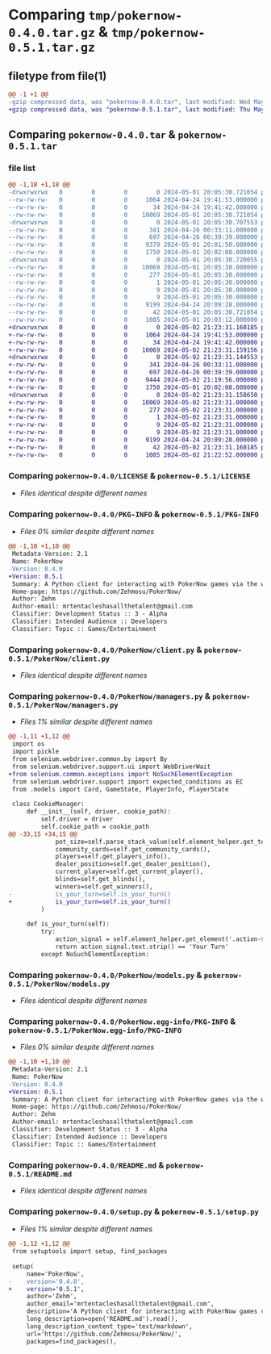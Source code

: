 # Comparing `tmp/pokernow-0.4.0.tar.gz` & `tmp/pokernow-0.5.1.tar.gz`

## filetype from file(1)

```diff
@@ -1 +1 @@
-gzip compressed data, was "pokernow-0.4.0.tar", last modified: Wed May  1 20:05:30 2024, max compression
+gzip compressed data, was "pokernow-0.5.1.tar", last modified: Thu May  2 21:23:31 2024, max compression
```

## Comparing `pokernow-0.4.0.tar` & `pokernow-0.5.1.tar`

### file list

```diff
@@ -1,18 +1,18 @@
-drwxrwxrwx   0        0        0        0 2024-05-01 20:05:30.721054 pokernow-0.4.0/
--rw-rw-rw-   0        0        0     1064 2024-04-24 19:41:53.000000 pokernow-0.4.0/LICENSE
--rw-rw-rw-   0        0        0       34 2024-04-24 19:41:42.000000 pokernow-0.4.0/MANIFEST.in
--rw-rw-rw-   0        0        0    10069 2024-05-01 20:05:30.721054 pokernow-0.4.0/PKG-INFO
-drwxrwxrwx   0        0        0        0 2024-05-01 20:05:30.707553 pokernow-0.4.0/PokerNow/
--rw-rw-rw-   0        0        0      341 2024-04-26 00:33:11.000000 pokernow-0.4.0/PokerNow/__init__.py
--rw-rw-rw-   0        0        0      697 2024-04-26 00:39:39.000000 pokernow-0.4.0/PokerNow/client.py
--rw-rw-rw-   0        0        0     9379 2024-05-01 20:01:50.000000 pokernow-0.4.0/PokerNow/managers.py
--rw-rw-rw-   0        0        0     1750 2024-05-01 20:02:08.000000 pokernow-0.4.0/PokerNow/models.py
-drwxrwxrwx   0        0        0        0 2024-05-01 20:05:30.720055 pokernow-0.4.0/PokerNow.egg-info/
--rw-rw-rw-   0        0        0    10069 2024-05-01 20:05:30.000000 pokernow-0.4.0/PokerNow.egg-info/PKG-INFO
--rw-rw-rw-   0        0        0      277 2024-05-01 20:05:30.000000 pokernow-0.4.0/PokerNow.egg-info/SOURCES.txt
--rw-rw-rw-   0        0        0        1 2024-05-01 20:05:30.000000 pokernow-0.4.0/PokerNow.egg-info/dependency_links.txt
--rw-rw-rw-   0        0        0        9 2024-05-01 20:05:30.000000 pokernow-0.4.0/PokerNow.egg-info/requires.txt
--rw-rw-rw-   0        0        0        9 2024-05-01 20:05:30.000000 pokernow-0.4.0/PokerNow.egg-info/top_level.txt
--rw-rw-rw-   0        0        0     9199 2024-04-24 20:09:28.000000 pokernow-0.4.0/README.md
--rw-rw-rw-   0        0        0       42 2024-05-01 20:05:30.721054 pokernow-0.4.0/setup.cfg
--rw-rw-rw-   0        0        0     1085 2024-05-01 20:03:12.000000 pokernow-0.4.0/setup.py
+drwxrwxrwx   0        0        0        0 2024-05-02 21:23:31.160185 pokernow-0.5.1/
+-rw-rw-rw-   0        0        0     1064 2024-04-24 19:41:53.000000 pokernow-0.5.1/LICENSE
+-rw-rw-rw-   0        0        0       34 2024-04-24 19:41:42.000000 pokernow-0.5.1/MANIFEST.in
+-rw-rw-rw-   0        0        0    10069 2024-05-02 21:23:31.159156 pokernow-0.5.1/PKG-INFO
+drwxrwxrwx   0        0        0        0 2024-05-02 21:23:31.144553 pokernow-0.5.1/PokerNow/
+-rw-rw-rw-   0        0        0      341 2024-04-26 00:33:11.000000 pokernow-0.5.1/PokerNow/__init__.py
+-rw-rw-rw-   0        0        0      697 2024-04-26 00:39:39.000000 pokernow-0.5.1/PokerNow/client.py
+-rw-rw-rw-   0        0        0     9444 2024-05-02 21:19:56.000000 pokernow-0.5.1/PokerNow/managers.py
+-rw-rw-rw-   0        0        0     1750 2024-05-01 20:02:08.000000 pokernow-0.5.1/PokerNow/models.py
+drwxrwxrwx   0        0        0        0 2024-05-02 21:23:31.158650 pokernow-0.5.1/PokerNow.egg-info/
+-rw-rw-rw-   0        0        0    10069 2024-05-02 21:23:31.000000 pokernow-0.5.1/PokerNow.egg-info/PKG-INFO
+-rw-rw-rw-   0        0        0      277 2024-05-02 21:23:31.000000 pokernow-0.5.1/PokerNow.egg-info/SOURCES.txt
+-rw-rw-rw-   0        0        0        1 2024-05-02 21:23:31.000000 pokernow-0.5.1/PokerNow.egg-info/dependency_links.txt
+-rw-rw-rw-   0        0        0        9 2024-05-02 21:23:31.000000 pokernow-0.5.1/PokerNow.egg-info/requires.txt
+-rw-rw-rw-   0        0        0        9 2024-05-02 21:23:31.000000 pokernow-0.5.1/PokerNow.egg-info/top_level.txt
+-rw-rw-rw-   0        0        0     9199 2024-04-24 20:09:28.000000 pokernow-0.5.1/README.md
+-rw-rw-rw-   0        0        0       42 2024-05-02 21:23:31.160185 pokernow-0.5.1/setup.cfg
+-rw-rw-rw-   0        0        0     1085 2024-05-02 21:22:52.000000 pokernow-0.5.1/setup.py
```

### Comparing `pokernow-0.4.0/LICENSE` & `pokernow-0.5.1/LICENSE`

 * *Files identical despite different names*

### Comparing `pokernow-0.4.0/PKG-INFO` & `pokernow-0.5.1/PKG-INFO`

 * *Files 0% similar despite different names*

```diff
@@ -1,10 +1,10 @@
 Metadata-Version: 2.1
 Name: PokerNow
-Version: 0.4.0
+Version: 0.5.1
 Summary: A Python client for interacting with PokerNow games via the web.
 Home-page: https://github.com/Zehmosu/PokerNow/
 Author: Zehm
 Author-email: mrtentacleshasallthetalent@gmail.com
 Classifier: Development Status :: 3 - Alpha
 Classifier: Intended Audience :: Developers
 Classifier: Topic :: Games/Entertainment
```

### Comparing `pokernow-0.4.0/PokerNow/client.py` & `pokernow-0.5.1/PokerNow/client.py`

 * *Files identical despite different names*

### Comparing `pokernow-0.4.0/PokerNow/managers.py` & `pokernow-0.5.1/PokerNow/managers.py`

 * *Files 1% similar despite different names*

```diff
@@ -1,11 +1,12 @@
 import os
 import pickle
 from selenium.webdriver.common.by import By
 from selenium.webdriver.support.ui import WebDriverWait
+from selenium.common.exceptions import NoSuchElementException 
 from selenium.webdriver.support import expected_conditions as EC
 from .models import Card, GameState, PlayerInfo, PlayerState
 
 class CookieManager:
     def __init__(self, driver, cookie_path):
         self.driver = driver
         self.cookie_path = cookie_path
@@ -33,15 +34,15 @@
             pot_size=self.parse_stack_value(self.element_helper.get_text('.table-pot-size .main-value')),
             community_cards=self.get_community_cards(),
             players=self.get_players_info(),
             dealer_position=self.get_dealer_position(),
             current_player=self.get_current_player(),
             blinds=self.get_blinds(),
             winners=self.get_winners(),
-            is_your_turn=self.is_your_turn()
+            is_your_turn=self.is_your_turn() 
         )
 
     def is_your_turn(self):
         try:
             action_signal = self.element_helper.get_element('.action-signal')
             return action_signal.text.strip() == 'Your Turn'
         except NoSuchElementException:
```

### Comparing `pokernow-0.4.0/PokerNow/models.py` & `pokernow-0.5.1/PokerNow/models.py`

 * *Files identical despite different names*

### Comparing `pokernow-0.4.0/PokerNow.egg-info/PKG-INFO` & `pokernow-0.5.1/PokerNow.egg-info/PKG-INFO`

 * *Files 0% similar despite different names*

```diff
@@ -1,10 +1,10 @@
 Metadata-Version: 2.1
 Name: PokerNow
-Version: 0.4.0
+Version: 0.5.1
 Summary: A Python client for interacting with PokerNow games via the web.
 Home-page: https://github.com/Zehmosu/PokerNow/
 Author: Zehm
 Author-email: mrtentacleshasallthetalent@gmail.com
 Classifier: Development Status :: 3 - Alpha
 Classifier: Intended Audience :: Developers
 Classifier: Topic :: Games/Entertainment
```

### Comparing `pokernow-0.4.0/README.md` & `pokernow-0.5.1/README.md`

 * *Files identical despite different names*

### Comparing `pokernow-0.4.0/setup.py` & `pokernow-0.5.1/setup.py`

 * *Files 1% similar despite different names*

```diff
@@ -1,12 +1,12 @@
 from setuptools import setup, find_packages
 
 setup(
     name='PokerNow',
-    version='0.4.0',
+    version='0.5.1',
     author='Zehm',
     author_email='mrtentacleshasallthetalent@gmail.com',
     description='A Python client for interacting with PokerNow games via the web.',
     long_description=open('README.md').read(),
     long_description_content_type='text/markdown',
     url='https://github.com/Zehmosu/PokerNow/',
     packages=find_packages(),
```

